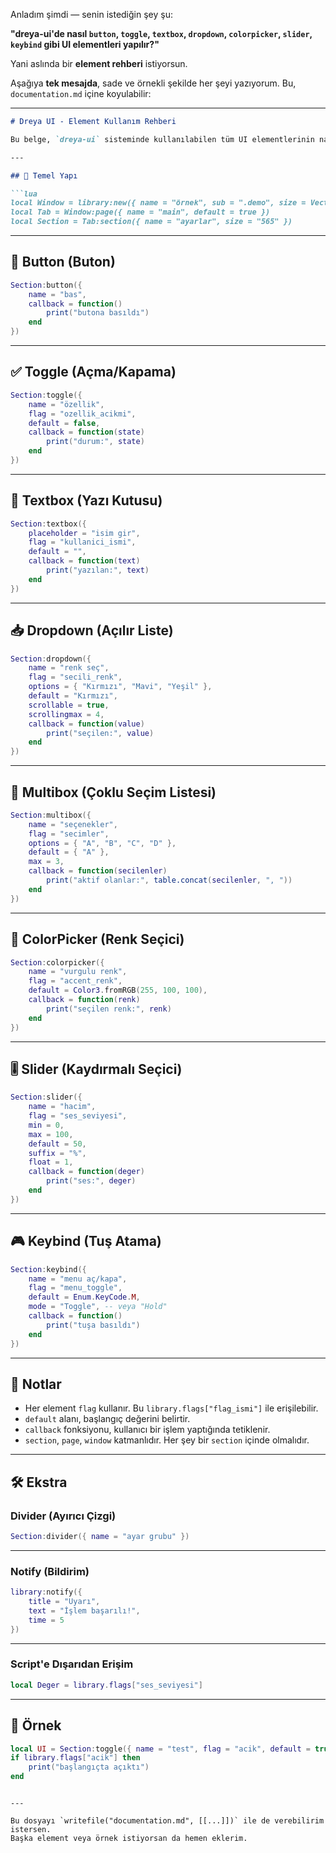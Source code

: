 Anladım şimdi — senin istediğin şey şu:

**"dreya-ui'de nasıl `button`, `toggle`, `textbox`, `dropdown`, `colorpicker`, `slider`, `keybind` gibi UI elementleri yapılır?"**

Yani aslında bir **element rehberi** istiyorsun.

Aşağıya **tek mesajda**, sade ve örnekli şekilde her şeyi yazıyorum. Bu, `documentation.md` içine koyulabilir:

---

````markdown
# Dreya UI - Element Kullanım Rehberi

Bu belge, `dreya-ui` sisteminde kullanılabilen tüm UI elementlerinin nasıl oluşturulduğunu gösterir.

---

## 🧱 Temel Yapı

```lua
local Window = library:new({ name = "örnek", sub = ".demo", size = Vector2.new(600, 600) })
local Tab = Window:page({ name = "main", default = true })
local Section = Tab:section({ name = "ayarlar", size = "565" })
````

---

## 🔘 Button (Buton)

```lua
Section:button({
    name = "bas",
    callback = function()
        print("butona basıldı")
    end
})
```

---

## ✅ Toggle (Açma/Kapama)

```lua
Section:toggle({
    name = "özellik",
    flag = "ozellik_acikmi",
    default = false,
    callback = function(state)
        print("durum:", state)
    end
})
```

---

## 📝 Textbox (Yazı Kutusu)

```lua
Section:textbox({
    placeholder = "isim gir",
    flag = "kullanici_ismi",
    default = "",
    callback = function(text)
        print("yazılan:", text)
    end
})
```

---

## 📥 Dropdown (Açılır Liste)

```lua
Section:dropdown({
    name = "renk seç",
    flag = "secili_renk",
    options = { "Kırmızı", "Mavi", "Yeşil" },
    default = "Kırmızı",
    scrollable = true,
    scrollingmax = 4,
    callback = function(value)
        print("seçilen:", value)
    end
})
```

---

## 🎯 Multibox (Çoklu Seçim Listesi)

```lua
Section:multibox({
    name = "seçenekler",
    flag = "secimler",
    options = { "A", "B", "C", "D" },
    default = { "A" },
    max = 3,
    callback = function(secilenler)
        print("aktif olanlar:", table.concat(secilenler, ", "))
    end
})
```

---

## 🎨 ColorPicker (Renk Seçici)

```lua
Section:colorpicker({
    name = "vurgulu renk",
    flag = "accent_renk",
    default = Color3.fromRGB(255, 100, 100),
    callback = function(renk)
        print("seçilen renk:", renk)
    end
})
```

---

## 🎚️ Slider (Kaydırmalı Seçici)

```lua
Section:slider({
    name = "hacim",
    flag = "ses_seviyesi",
    min = 0,
    max = 100,
    default = 50,
    suffix = "%",
    float = 1,
    callback = function(deger)
        print("ses:", deger)
    end
})
```

---

## 🎮 Keybind (Tuş Atama)

```lua
Section:keybind({
    name = "menu aç/kapa",
    flag = "menu_toggle",
    default = Enum.KeyCode.M,
    mode = "Toggle", -- veya "Hold"
    callback = function()
        print("tuşa basıldı")
    end
})
```

---

## 📌 Notlar

* Her element `flag` kullanır. Bu `library.flags["flag_ismi"]` ile erişilebilir.
* `default` alanı, başlangıç değerini belirtir.
* `callback` fonksiyonu, kullanıcı bir işlem yaptığında tetiklenir.
* `section`, `page`, `window` katmanlıdır. Her şey bir `section` içinde olmalıdır.

---

## 🛠 Ekstra

### Divider (Ayırıcı Çizgi)

```lua
Section:divider({ name = "ayar grubu" })
```

---

### Notify (Bildirim)

```lua
library:notify({
    title = "Uyarı",
    text = "İşlem başarılı!",
    time = 5
})
```

---

### Script'e Dışarıdan Erişim

```lua
local Deger = library.flags["ses_seviyesi"]
```

---

## 🧪 Örnek

```lua
local UI = Section:toggle({ name = "test", flag = "acik", default = true })
if library.flags["acik"] then
    print("başlangıçta açıktı")
end
```

```

---

Bu dosyayı `writefile("documentation.md", [[...]])` ile de verebilirim istersen.  
Başka element veya örnek istiyorsan da hemen eklerim.
```
